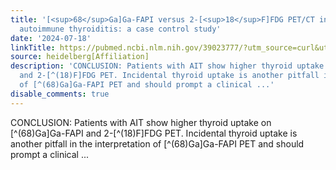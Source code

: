 ```yaml
---
title: '[<sup>68</sup>Ga]Ga-FAPI versus 2-[<sup>18</sup>F]FDG PET/CT in patients with
  autoimmune thyroiditis: a case control study'
date: '2024-07-18'
linkTitle: https://pubmed.ncbi.nlm.nih.gov/39023777/?utm_source=curl&utm_medium=rss&utm_campaign=pubmed-2&utm_content=1FakS-2QOkCT8HsMOQP1bCRQ4YzyumYOmxmF0moLsQ3dFB1E9V&fc=20220326224207&ff=20240718182022&v=2.18.0.post9+e462414
source: heidelberg[Affiliation]
description: 'CONCLUSION: Patients with AIT show higher thyroid uptake on [^(68)Ga]Ga-FAPI
  and 2-[^(18)F]FDG PET. Incidental thyroid uptake is another pitfall in the interpretation
  of [^(68)Ga]Ga-FAPI PET and should prompt a clinical ...'
disable_comments: true
---
```

CONCLUSION: Patients with AIT show higher thyroid uptake on [^(68)Ga]Ga-FAPI and 2-[^(18)F]FDG PET. Incidental thyroid uptake is another pitfall in the interpretation of [^(68)Ga]Ga-FAPI PET and should prompt a clinical ...